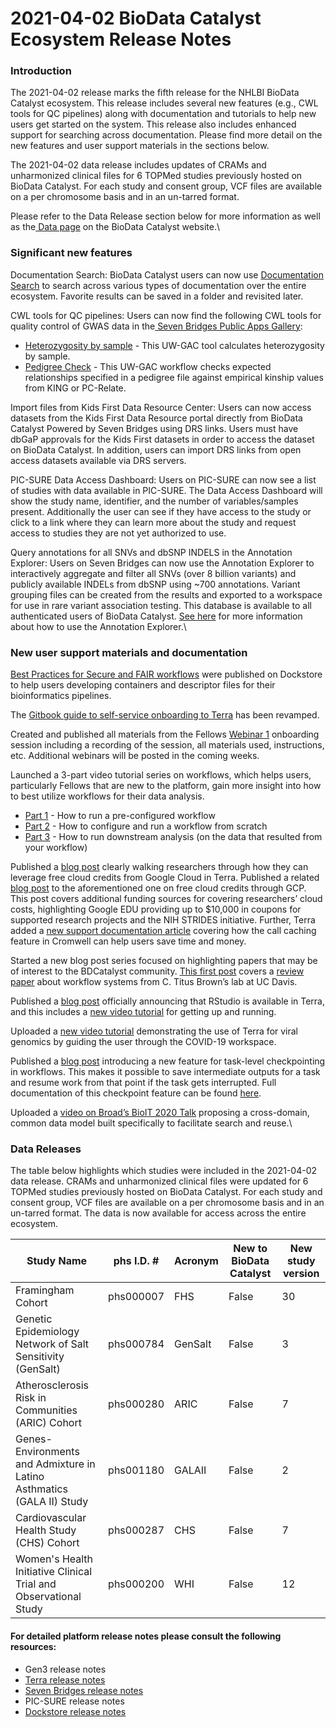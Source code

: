# 2021-04-02 BioData Catalyst Ecosystem Release Notes

### **Introduction**

The 2021-04-02 release marks the fifth release for the NHLBI BioData Catalyst ecosystem. This release includes several new features (e.g., CWL tools for QC pipelines) along with documentation and tutorials to help new users get started on the system. This release also includes enhanced support for searching across documentation. Please find more detail on the new features and user support materials in the sections below.

The 2021-04-02 data release includes updates of CRAMs and unharmonized clinical files for 6 TOPMed studies previously hosted on BioData Catalyst. For each study and consent group, VCF files are available on a per chromosome basis and in an un-tarred format.

Please refer to the Data Release section below for more information as well as the[ Data page](https://biodatacatalyst.nhlbi.nih.gov/resources/data) on the BioData Catalyst website.\


### **Significant new features**

Documentation Search: BioData Catalyst users can now use [Documentation Search](https://biodatacatalyst.nhlbi.nih.gov/docs) to search across various types of documentation over the entire ecosystem. Favorite results can be saved in a folder and revisited later.

CWL tools for QC pipelines: Users can now find the following CWL tools for quality control of GWAS data in the[ Seven Bridges Public Apps Gallery](https://platform.sb.biodatacatalyst.nhlbi.nih.gov/public/apps):

* [Heterozygosity by sample](https://platform.sb.biodatacatalyst.nhlbi.nih.gov/public/apps#smgogarten/uw-gac-commit/heterozygosity-by-sample/) - This UW-GAC tool calculates heterozygosity by sample.
* [Pedigree Check](https://platform.sb.biodatacatalyst.nhlbi.nih.gov/public/apps#smgogarten/uw-gac-commit/pedigree-check/) - This UW-GAC workflow checks expected relationships specified in a pedigree file against empirical kinship values from KING or PC-Relate.&#x20;

Import files from Kids First Data Resource Center: Users can now access datasets from the Kids First Data Resource portal directly from BioData Catalyst Powered by Seven Bridges using DRS links. Users must have dbGaP approvals for the Kids First datasets in order to access the dataset on BioData Catalyst. In addition, users can import DRS links from open access datasets available via DRS servers.

PIC-SURE Data Access Dashboard: Users on PIC-SURE can now see a list of studies with data available in PIC-SURE. The Data Access Dashboard will show the study name, identifier, and the number of variables/samples present. Additionally the user can see if they have access to the study or click to a link where they can learn more about the study and request access to studies they are not yet authorized to use.

Query annotations for all SNVs and dbSNP INDELS in the Annotation Explorer: Users on Seven Bridges can now use the Annotation Explorer to interactively aggregate and filter all SNVs (over 8 billion variants) and publicly available INDELs from dbSNP using \~700 annotations. Variant grouping files can be created from the results and exported to a workspace for use in rare variant association testing. This database is available to all authenticated users of BioData Catalyst. [See here](https://sb-biodatacatalyst.readme.io/docs/topmed-annotation-explorer) for more information about how to use the Annotation Explorer.\


### **New user support materials and documentation**

[Best Practices for Secure and FAIR workflows](https://docs.dockstore.org/en/develop/advanced-topics/best-practices/best-practices-secure-fair-workflows.html) were published on Dockstore to help users developing containers and descriptor files for their bioinformatics pipelines.

The [Gitbook guide to self-service onboarding to Terra](https://bdcatalyst.gitbook.io/biodata-catalyst-documentation/analyze-data/terra/) has been revamped.

Created and published all materials from the Fellows [Webinar 1](https://support.terra.bio/hc/en-us/articles/360058701831) onboarding session including a recording of the session, all materials used, instructions, etc. Additional webinars will be posted in the coming weeks.

Launched a 3-part video tutorial series on workflows, which helps users, particularly Fellows that are new to the platform, gain more insight into how to best utilize workflows for their data analysis.

* [Part 1](https://www.youtube.com/watch?v=rUBrJNqLyfU\&list=PLh_zJaZ9uQ7P0w6bMLWgL8oDul2EiNlv6\&index=9) - How to run a pre-configured workflow
* [Part 2](https://www.youtube.com/watch?v=k5aGvKljgTk\&list=PLh_zJaZ9uQ7P0w6bMLWgL8oDul2EiNlv6\&index=11) - How to configure and run a workflow from scratch
* [Part 3](https://www.youtube.com/watch?v=xOHUeXfMpEU\&list=PLh_zJaZ9uQ7P0w6bMLWgL8oDul2EiNlv6\&index=12) - How to run downstream analysis (on the data that resulted from your workflow)

Published a [blog post](https://terra.bio/get-started-with-free-cloud-credits/) clearly walking researchers through how they can leverage free cloud credits from Google Cloud in Terra. Published a related [blog post](https://terra.bio/funding-opportunities-to-cover-cloud-costs/) to the aforementioned one on free cloud credits through GCP. This post covers additional funding sources for covering researchers’ cloud costs, highlighting Google EDU providing up to $10,000 in coupons for supported research projects and the NIH STRIDES initiative. Further, Terra added a [new support documentation article](https://support.terra.bio/hc/en-us/articles/360047664872-Call-caching-how-it-works-and-when-to-use-it) covering how the call caching feature in Cromwell can help users save time and money.

Started a new blog post series focused on highlighting papers that may be of interest to the BDCatalyst community. [This first post](https://terra.bio/review-paper-getting-started-with-workflows/) covers a [review paper](https://academic.oup.com/gigascience/article/10/1/giaa140/6092773) about workflow systems from C. Titus Brown’s lab at UC Davis.

Published a [blog post](https://terra.bio/try-rstudio-in-terra/) officially announcing that RStudio is available in Terra, and this includes a [new video tutorial](https://www.youtube.com/watch?v=JAcCtTkkvJw\&feature=emb_logo) for getting up and running.

Uploaded a [new video tutorial](https://www.youtube.com/watch?v=3CVXNygHliM\&t=1s) demonstrating the use of Terra for viral genomics by guiding the user through the COVID-19 workspace.

Published a [blog post](https://terra.bio/task-level-checkpointing/) introducing a new feature for task-level checkpointing in workflows. This makes it possible to save intermediate outputs for a task and resume work from that point if the task gets interrupted. Full documentation of this checkpoint feature can be found [here](https://cromwell.readthedocs.io/en/develop/optimizations/CheckpointFiles/).

Uploaded a [video on Broad’s BioIT 2020 Talk](https://www.youtube.com/watch?v=FRGc0vAWCao) proposing a cross-domain, common data model built specifically to facilitate search and reuse.\


### **Data Releases**

The table below highlights which studies were included in the 2021-04-02 data release. CRAMs and unharmonized clinical files were updated for 6 TOPMed studies previously hosted on BioData Catalyst. For each study and consent group, VCF files are available on a per chromosome basis and in an un-tarred format. The data is now available for access across the entire ecosystem.

| Study Name                                                            | phs I.D. # | Acronym | New to BioData Catalyst | New study version |
| --------------------------------------------------------------------- | ---------- | ------- | ----------------------- | ----------------- |
| Framingham Cohort                                                     | phs000007  | FHS     | False                   | 30                |
| Genetic Epidemiology Network of Salt Sensitivity (GenSalt)            | phs000784  | GenSalt | False                   | 3                 |
| Atherosclerosis Risk in Communities (ARIC) Cohort                     | phs000280  | ARIC    | False                   | 7                 |
| Genes-Environments and Admixture in Latino Asthmatics (GALA II) Study | phs001180  | GALAII  | False                   | 2                 |
| Cardiovascular Health Study (CHS) Cohort                              | phs000287  | CHS     | False                   | 7                 |
| Women's Health Initiative Clinical Trial and Observational Study      | phs000200  | WHI     | False                   | 12                |

#### &#x20;For detailed platform release notes please consult the following resources:

* Gen3 release notes
* [Terra release notes](https://support.terra.bio/hc/en-us/categories/360000693572)
* [Seven Bridges release notes](https://sb-biodatacatalyst.readme.io/blog)
* PIC-SURE release notes
* [Dockstore release notes](https://docs.dockstore.org/en/develop/changelog.html)

